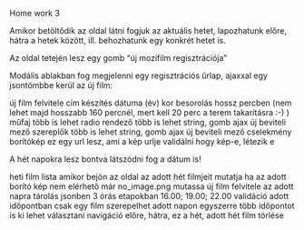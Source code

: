 Home work 3

Amikor betöltődik az oldal látni fogjuk az aktuális hetet, lapozhatunk előre, hátra a hetek között, ill. behozhatunk egy konkrét hetet is.
 
Az oldal tetején lesz egy gomb “új mozifilm regisztrációja”
 
Modális ablakban fog megjelenni egy regisztrációs űrlap, ajaxxal egy jsontömbbe kerül az
új film:
 
új film felvitele
cím
készítés dátuma (év)
kor besorolás
hossz
percben (nem lehet majd hosszabb 160 percnél, mert kell 20 perc a terem takarításra :-) )
műfaj
több is lehet
radio
rendező
több is lehet
string, gomb ajax új beviteli mező
szereplők
több is lehet
string, gomb ajax új beviteli mező
cselekmény
borítókép
ez egy url lesz, ami a kép urlje
validálni hogy kép-e, létezik e
 
 
A hét napokra lesz bontva látszódni fog a dátum is!
 
heti film lista
amikor bejön az oldal az adott hét filmjeit mutatja
ha az adott borító kép nem elérhető már no_image.png mutassa
új film felvitele az adott napra
tárolás jsonben
3 órás etapokban
16.00; 19.00; 22.00
validáció adott időpontban csak egy film szerepelhet
adott napon egyszerre több időpontot is ki lehet választani
navigáció
előre, hátra, ez a hét, adott hét
film törlése
